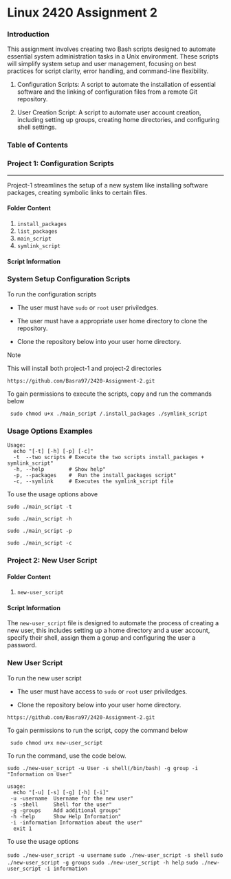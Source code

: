 # Linux 2420 Assignment 2

### Introduction

This assignment involves creating two Bash scripts designed to automate essential system administration tasks in a Unix environment. These scripts will simplify system setup and user management, focusing on best practices for script clarity, error handling, and command-line flexibility.

1. Configuration Scripts: A script to automate the installation of essential software and the linking of configuration files from a remote Git repository.

2. User Creation Script: A script to automate user account creation, including setting up groups, creating home directories, and configuring shell settings.

### Table of Contents




### Project 1: Configuration Scripts

---

Project-1 streamlines the setup of a new system like installing software packages, creating symbolic links to certain files.

#### Folder Content

1. `install_packages`
2. `list_packages`
3. `main_script`
4. `symlink_script`

#### Script Information


### System Setup Configuration Scripts

To run the configuration scripts

* The user must have `sudo` or `root` user priviledges.

* The user must have a appropriate user home directory to clone the repository. 

* Clone the repository below into your user home directory.

>[!NOTE]
This will install both project-1 and project-2 directories

```
https://github.com/Basra97/2420-Assignment-2.git

```
To gain permissions to execute the scripts, copy and run the commands below

```
 sudo chmod u+x ./main_script /.install_packages ./symlink_script
```
### Usage Options Examples

```
Usage: 
  echo "[-t] [-h] [-p] [-c]"
  -t  --two scripts # Execute the two scripts install_packages + symlink_script"
  -h, --help        # Show help"
  -p, --packages    #  Run the install_packages script"
  -c, --symlink     # Executes the symlink_script file
```

To use the usage options above

```
sudo ./main_script -t
```
```
sudo ./main_script -h
```
```
sudo ./main_script -p
```
```
sudo ./main_script -c
```

### Project 2: New User Script

#### Folder Content

1. `new-user_script`

#### Script Information

The  `new-user_script` file is designed to automate the process of creating a new user, this includes setting up a home directory and a user account, specify their shell, assign them a gorup and configuring the user a password. 

### New User Script 

To run the new user script

* The user must have access to `sudo` or `root` user priviledges.

* Clone the repository below into your user home directory.

```
https://github.com/Basra97/2420-Assignment-2.git

```
To gain permissions to run the script, copy the command below

```
 sudo chmod u+x new-user_script
```
To run the command, use the code below. 

``` 
sudo ./new-user_script -u User -s shell(/bin/bash) -g group -i "Information on User"
``` 

```
usage:
  echo "[-u] [-s] [-g] [-h] [-i]"
 -u -username  Username for the new user"
 -s -shell     Shell for the user"
 -g -groups    Add additional groups"
 -h -help      Show Help Information"
 -i -information Information about the user"
  exit 1
```

To use the usage options

`sudo ./new-user_script -u username`
`sudo ./new-user_script -s shell`
`sudo ./new-user_script -g groups`
`sudo ./new-user_script -h help`
`sudo ./new-user_script -i information`

























